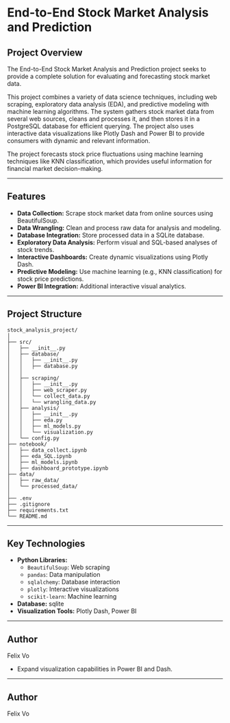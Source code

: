 # **End-to-End Stock Market Analysis and Prediction**

## **Project Overview**

The End-to-End Stock Market Analysis and Prediction project seeks to provide a complete solution for evaluating and forecasting stock market data. 

This project combines a variety of data science techniques, including web scraping, exploratory data analysis (EDA), and predictive modeling with machine learning algorithms. The system gathers stock market data from several web sources, cleans and processes it, and then stores it in a PostgreSQL database for efficient querying. The project also uses interactive data visualizations like Plotly Dash and Power BI to provide consumers with dynamic and relevant information.

The project forecasts stock price fluctuations using machine learning techniques like KNN classification, which provides useful information for financial market decision-making.

------------------------------------------------------------------------

## **Features**

-   **Data Collection:** Scrape stock market data from online sources using BeautifulSoup.
-   **Data Wrangling:** Clean and process raw data for analysis and modeling.
-   **Database Integration:** Store processed data in a SQLite database.
-   **Exploratory Data Analysis:** Perform visual and SQL-based analyses of stock trends.
-   **Interactive Dashboards:** Create dynamic visualizations using Plotly Dash.
-   **Predictive Modeling:** Use machine learning (e.g., KNN classification) for stock price predictions.
-   **Power BI Integration:** Additional interactive visual analytics.

------------------------------------------------------------------------

## **Project Structure**

```         
stock_analysis_project/
│
├── src/
│   ├── __init__.py
│   ├── database/
│   │   ├── __init__.py
│   │   ├── database.py
│   │ 
│   ├── scraping/
│   │   ├── __init__.py 
│   │   ├── web_scraper.py    
│   │   └── collect_data.py
│   │   └── wrangling_data.py      
│   ├── analysis/
│   │   ├── __init__.py      
│   │   ├── eda.py            
│   │   ├── ml_models.py       
│   │   └── visualization.py   
│   └── config.py           
├── notebook/
│   ├── data_collect.ipynb
│   ├── eda_SQL.ipynb
│   ├── ml_models.ipynb
│   ├── dashboard_prototype.ipynb            
├── data/
│   ├── raw_data/             
│   └── processed_data/  
│
├── .env                  
├── .gitignore          
├── requirements.txt      
└── README.md           
```

------------------------------------------------------------------------

## **Key Technologies**

-   **Python Libraries:**
    -   `BeautifulSoup`: Web scraping
    -   `pandas`: Data manipulation
    -   `sqlalchemy`: Database interaction
    -   `plotly`: Interactive visualizations
    -   `scikit-learn`: Machine learning
-   **Database:** sqlite
-   **Visualization Tools:** Plotly Dash, Power BI

------------------------------------------------------------------------
## Author
Felix Vo
-   Expand visualization capabilities in Power BI and Dash.

------------------------------------------------------------------------

## Author

Felix Vo
